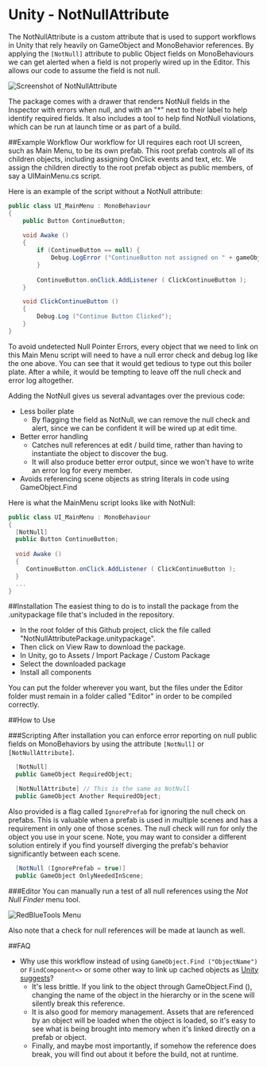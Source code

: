 # Unity - NotNullAttribute

The NotNullAttribute is a custom attribute that is used to support workflows in Unity that rely heavily on GameObject and MonoBehavior references. By applying the `[NotNull]` attribute to public Object fields on MonoBehaviours we can get alerted when a field is not properly wired up in the Editor. This allows our code to assume the field is not null.

![Screenshot of NotNullAttribute](http://i.imgur.com/dTNh2pl.png)

The package comes with a drawer that renders NotNull fields in the Inspector with errors when null, and with an "*" next to their label to help identify required fields. It also includes a tool to help find NotNull violations, which can be run at launch time or as part of a build.

##Example Workflow
Our workflow for UI requires each root UI screen, such as Main Menu, to be its own prefab. This root prefab controls all of its children objects, including assigning OnClick events and text, etc. We assign the children directly to the root prefab object as public members, of say a UIMainMenu.cs script.

Here is an example of the script without a NotNull attribute:

```csharp
public class UI_MainMenu : MonoBehaviour
{
	public Button ContinueButton;
	
	void Awake ()
	{
		if (ContinueButton == null) {
			Debug.LogError ("ContinueButton not assigned on " + gameObject.name);
		}
		
		ContinueButton.onClick.AddListener ( ClickContinueButton );
	}

	void ClickContinueButton ()
	{
		Debug.Log ("Continue Button Clicked");
	}
}
```
To avoid undetected Null Pointer Errors, every object that we need to link on this Main Menu script will need to have a null error check and debug log like the one above. You can see that it would get tedious to type out this boiler plate. After a while, it would be tempting to leave off the null check and error log altogether.

Adding the NotNull gives us several advantages over the previous code:

* Less boiler plate
  * By flagging the field as NotNull, we can remove the null check and alert, since we can be confident it will be wired up at edit time. 
* Better error handling
  * Catches null references at edit / build time, rather than having to instantiate the object to discover the bug.
  * It will also produce better error output, since we won't have to write an error log for every member.
* Avoids referencing scene objects as string literals in code using GameObject.Find

Here is what the MainMenu script looks like with NotNull:

```csharp
public class UI_MainMenu : MonoBehaviour
{
  [NotNull]
  public Button ContinueButton;
  
  void Awake ()
  {
     ContinueButton.onClick.AddListener ( ClickContinueButton );
  }
  ...
}
```

##Installation
The easiest thing to do is to install the package from the .unitypackage file that's included in the repository.
* In the root folder of this Github project, click the file called "NotNullAttributePackage.unitypackage".
* Then click on View Raw to download the package.
* In Unity, go to Assets / Import Package / Custom Package
* Select the downloaded package
* Install all components

You can put the folder wherever you want, but the files under the Editor folder must remain in a folder called "Editor" in order to be compiled correctly.

##How to Use

###Scripting
After installation you can enforce error reporting on null public fields on MonoBehaviors by using the attribute `[NotNull]` or `[NotNullAttribute]`.

```csharp
  [NotNull]
  public GameObject RequiredObject;

  [NotNullAttribute] // This is the same as NotNull
  public GameObject Another RequiredObject;
```

Also provided is a flag called `IgnorePrefab` for ignoring the null check on prefabs. This is valuable when a prefab is used in multiple scenes and has a requirement in only one of those scenes. The null check will run for only the object you use in your scene. Note, you may want to consider a different solution entirely if you find yourself diverging the prefab's behavior significantly between each scene.
```csharp
  [NotNull (IgnorePrefab = true)]
  public GameObject OnlyNeededInScene;
```

###Editor
You can manually run a test of all null references using the _Not Null Finder_ menu tool.

![RedBlueTools Menu](http://i.imgur.com/czgVruI.png)

Also note that a check for null references will be made at launch as well.

##FAQ

* Why use this workflow instead of using `GameObject.Find ("ObjectName")` or `FindComponent<>` or some other way to link up cached objects as [Unity suggests](http://docs.unity3d.com/ScriptReference/GameObject.Find.html)?
  * It's less brittle. If you link to the object through GameObject.Find (), changing the name of the object in the hierarchy or in the scene will silently break this reference. 
  * It is also good for memory management. Assets that are referenced by an object will be loaded when the object is loaded, so it's easy to see what is being brought into memory when it's linked directly on a prefab or object.
  * Finally, and maybe most importantly, if somehow the reference does break, you will find out about it before the build, not at runtime.
